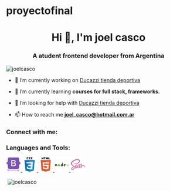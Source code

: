 # proyectofinal
<h1 align="center">Hi 👋, I'm joel casco</h1>
<h3 align="center">A atudent frontend developer from Argentina</h3>

<p align="left"> <img src="https://komarev.com/ghpvc/?username=joelcasco&label=Profile%20views&color=0e75b6&style=flat" alt="joelcasco" /> </p>

- 🔭 I’m currently working on [Ducazzi tienda deportiva](http://ducazzi.000webhostapp.com)

- 🌱 I’m currently learning **courses for full stack, frameworks.**

- 🤝 I’m looking for help with [Ducazzi tienda deportiva](http://ducazzi.000webhost)

- 📫 How to reach me **joel_casco@hotmail.com.ar**

<h3 align="left">Connect with me:</h3>
<p align="left">
</p>

<h3 align="left">Languages and Tools:</h3>
<p align="left"> <a href="https://getbootstrap.com" target="_blank" rel="noreferrer"> <img src="https://raw.githubusercontent.com/devicons/devicon/master/icons/bootstrap/bootstrap-plain-wordmark.svg" alt="bootstrap" width="40" height="40"/> </a> <a href="https://www.w3schools.com/css/" target="_blank" rel="noreferrer"> <img src="https://raw.githubusercontent.com/devicons/devicon/master/icons/css3/css3-original-wordmark.svg" alt="css3" width="40" height="40"/> </a> <a href="https://www.w3.org/html/" target="_blank" rel="noreferrer"> <img src="https://raw.githubusercontent.com/devicons/devicon/master/icons/html5/html5-original-wordmark.svg" alt="html5" width="40" height="40"/> </a> <a href="https://nodejs.org" target="_blank" rel="noreferrer"> <img src="https://raw.githubusercontent.com/devicons/devicon/master/icons/nodejs/nodejs-original-wordmark.svg" alt="nodejs" width="40" height="40"/> </a> <a href="https://sass-lang.com" target="_blank" rel="noreferrer"> <img src="https://raw.githubusercontent.com/devicons/devicon/master/icons/sass/sass-original.svg" alt="sass" width="40" height="40"/> </a> </p>

<p>&nbsp;<img align="center" src="https://github-readme-stats.vercel.app/api?username=joelcasco&show_icons=true&locale=en" alt="joelcasco" /></p>